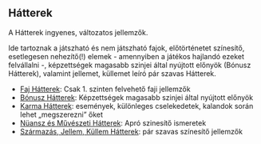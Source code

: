 ## Hátterek

<!-- tag: hatter__fortely -->

A Hátterek ingyenes, változatos jellemzők.

Ide tartoznak a játszható és nem játszható fajok, előtörténetet színesítő, esetlegesen nehezítő(!) elemek - amennyiben a játékos hajlandó ezeket felvállalni -, képzettségek magasabb szinjei által nyújtott előnyök (Bónusz Hátterek), valamint jellemet, küllemet leíró pár szavas Hátterek.

- [Faj Hátterek](041_faj_hatterek.md): Csak 1. szinten felvehető faji jellemzők
- [Bónusz Hátterek](042_bonusz_hatterek.md): Képzettségek magasabb szinjei által nyújtott előnyök
- [Karma Hátterek](043_karma_hatterek.md): események, különleges cselekedetek, kalandok során lehet „megszerezni” őket
- [Nüansz és Művészeti Hátterek](044_nuansz_hatterek.md): Apró szinesítő ismeretek
- [Származás, Jellem, Küllem Hátterek](045_szarmazas_jellem_kullem_hatterek.md): pár szavas színesítő jellemzők
